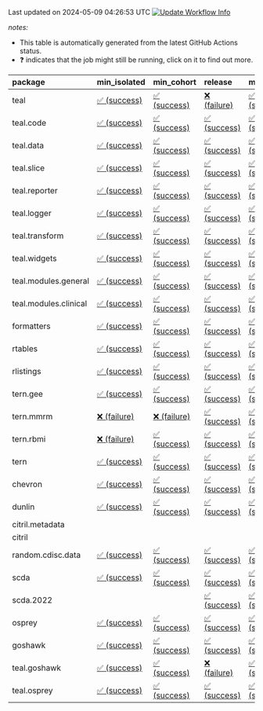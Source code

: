 Last updated on 2024-05-09 04:26:53 UTC [![Update Workflow
Info](https://github.com/averissimo/verdepcheck-status/actions/workflows/update.yaml/badge.svg)](https://github.com/averissimo/verdepcheck-status/actions/workflows/update.yaml)

*notes:*

-   This table is automatically generated from the latest GitHub Actions
    status.
-   ❓ indicates that the job might still be running, click on it to
    find out more.

<table>
<colgroup>
<col style="width: 4%" />
<col style="width: 23%" />
<col style="width: 23%" />
<col style="width: 23%" />
<col style="width: 23%" />
</colgroup>
<thead>
<tr class="header">
<th style="text-align: left;">package</th>
<th style="text-align: left;">min_isolated</th>
<th style="text-align: left;">min_cohort</th>
<th style="text-align: left;">release</th>
<th style="text-align: left;">max</th>
</tr>
</thead>
<tbody>
<tr class="odd">
<td style="text-align: left;">teal</td>
<td
style="text-align: left;"><a href="https://github.com/insightsengineering/teal/actions/runs/8998556529/job/24718912360">✅
(success)</a></td>
<td
style="text-align: left;"><a href="https://github.com/insightsengineering/teal/actions/runs/8998556529/job/24718911675">✅
(success)</a></td>
<td
style="text-align: left;"><a href="https://github.com/insightsengineering/teal/actions/runs/8998556529/job/24718912015">❌
(failure)</a></td>
<td
style="text-align: left;"><a href="https://github.com/insightsengineering/teal/actions/runs/8998556529/job/24718911457">✅
(success)</a></td>
</tr>
<tr class="even">
<td style="text-align: left;">teal.code</td>
<td
style="text-align: left;"><a href="https://github.com/insightsengineering/teal.code/actions/runs/8955470086/job/24596198544">✅
(success)</a></td>
<td
style="text-align: left;"><a href="https://github.com/insightsengineering/teal.code/actions/runs/8955470086/job/24596198463">✅
(success)</a></td>
<td
style="text-align: left;"><a href="https://github.com/insightsengineering/teal.code/actions/runs/8955470086/job/24596198637">✅
(success)</a></td>
<td
style="text-align: left;"><a href="https://github.com/insightsengineering/teal.code/actions/runs/8955470086/job/24596198390">✅
(success)</a></td>
</tr>
<tr class="odd">
<td style="text-align: left;">teal.data</td>
<td
style="text-align: left;"><a href="https://github.com/insightsengineering/teal.data/actions/runs/8955472255/job/24596202900">✅
(success)</a></td>
<td
style="text-align: left;"><a href="https://github.com/insightsengineering/teal.data/actions/runs/8955472255/job/24596203065">✅
(success)</a></td>
<td
style="text-align: left;"><a href="https://github.com/insightsengineering/teal.data/actions/runs/8955472255/job/24596202965">✅
(success)</a></td>
<td
style="text-align: left;"><a href="https://github.com/insightsengineering/teal.data/actions/runs/8955472255/job/24596203011">✅
(success)</a></td>
</tr>
<tr class="even">
<td style="text-align: left;">teal.slice</td>
<td
style="text-align: left;"><a href="https://github.com/insightsengineering/teal.slice/actions/runs/8955476502/job/24596211017">✅
(success)</a></td>
<td
style="text-align: left;"><a href="https://github.com/insightsengineering/teal.slice/actions/runs/8955476502/job/24596211051">✅
(success)</a></td>
<td
style="text-align: left;"><a href="https://github.com/insightsengineering/teal.slice/actions/runs/8955476502/job/24596211127">✅
(success)</a></td>
<td
style="text-align: left;"><a href="https://github.com/insightsengineering/teal.slice/actions/runs/8955476502/job/24596211082">✅
(success)</a></td>
</tr>
<tr class="odd">
<td style="text-align: left;">teal.reporter</td>
<td
style="text-align: left;"><a href="https://github.com/insightsengineering/teal.reporter/actions/runs/8955473324/job/24596204742">✅
(success)</a></td>
<td
style="text-align: left;"><a href="https://github.com/insightsengineering/teal.reporter/actions/runs/8955473324/job/24596204589">✅
(success)</a></td>
<td
style="text-align: left;"><a href="https://github.com/insightsengineering/teal.reporter/actions/runs/8955473324/job/24596204832">✅
(success)</a></td>
<td
style="text-align: left;"><a href="https://github.com/insightsengineering/teal.reporter/actions/runs/8955473324/job/24596204664">✅
(success)</a></td>
</tr>
<tr class="even">
<td style="text-align: left;">teal.logger</td>
<td
style="text-align: left;"><a href="https://github.com/insightsengineering/teal.logger/actions/runs/8955469952/job/24596198474">✅
(success)</a></td>
<td
style="text-align: left;"><a href="https://github.com/insightsengineering/teal.logger/actions/runs/8955469952/job/24596198370">✅
(success)</a></td>
<td
style="text-align: left;"><a href="https://github.com/insightsengineering/teal.logger/actions/runs/8955469952/job/24596198574">✅
(success)</a></td>
<td
style="text-align: left;"><a href="https://github.com/insightsengineering/teal.logger/actions/runs/8955469952/job/24596198276">✅
(success)</a></td>
</tr>
<tr class="odd">
<td style="text-align: left;">teal.transform</td>
<td
style="text-align: left;"><a href="https://github.com/insightsengineering/teal.transform/actions/runs/8955474882/job/24596208118">✅
(success)</a></td>
<td
style="text-align: left;"><a href="https://github.com/insightsengineering/teal.transform/actions/runs/8955474882/job/24596208421">✅
(success)</a></td>
<td
style="text-align: left;"><a href="https://github.com/insightsengineering/teal.transform/actions/runs/8955474882/job/24596208319">✅
(success)</a></td>
<td
style="text-align: left;"><a href="https://github.com/insightsengineering/teal.transform/actions/runs/8955474882/job/24596208207">✅
(success)</a></td>
</tr>
<tr class="even">
<td style="text-align: left;">teal.widgets</td>
<td
style="text-align: left;"><a href="https://github.com/insightsengineering/teal.widgets/actions/runs/8955484679/job/24596228171">✅
(success)</a></td>
<td
style="text-align: left;"><a href="https://github.com/insightsengineering/teal.widgets/actions/runs/8955484679/job/24596228145">✅
(success)</a></td>
<td
style="text-align: left;"><a href="https://github.com/insightsengineering/teal.widgets/actions/runs/8955484679/job/24596228198">✅
(success)</a></td>
<td
style="text-align: left;"><a href="https://github.com/insightsengineering/teal.widgets/actions/runs/8955484679/job/24596228113">✅
(success)</a></td>
</tr>
<tr class="odd">
<td style="text-align: left;">teal.modules.general</td>
<td
style="text-align: left;"><a href="https://github.com/insightsengineering/teal.modules.general/actions/runs/8955470171/job/24596198652">✅
(success)</a></td>
<td
style="text-align: left;"><a href="https://github.com/insightsengineering/teal.modules.general/actions/runs/8955470171/job/24596198811">✅
(success)</a></td>
<td
style="text-align: left;"><a href="https://github.com/insightsengineering/teal.modules.general/actions/runs/8955470171/job/24596198901">✅
(success)</a></td>
<td
style="text-align: left;"><a href="https://github.com/insightsengineering/teal.modules.general/actions/runs/8955470171/job/24596198739">✅
(success)</a></td>
</tr>
<tr class="even">
<td style="text-align: left;">teal.modules.clinical</td>
<td
style="text-align: left;"><a href="https://github.com/insightsengineering/teal.modules.clinical/actions/runs/8955479285/job/24596217617">✅
(success)</a></td>
<td
style="text-align: left;"><a href="https://github.com/insightsengineering/teal.modules.clinical/actions/runs/8955479285/job/24596217524">✅
(success)</a></td>
<td
style="text-align: left;"><a href="https://github.com/insightsengineering/teal.modules.clinical/actions/runs/8955479285/job/24596217725">✅
(success)</a></td>
<td
style="text-align: left;"><a href="https://github.com/insightsengineering/teal.modules.clinical/actions/runs/8955479285/job/24596217434">✅
(success)</a></td>
</tr>
<tr class="odd">
<td style="text-align: left;">formatters</td>
<td
style="text-align: left;"><a href="https://github.com/insightsengineering/formatters/actions/runs/8955477481/job/24596213443">✅
(success)</a></td>
<td
style="text-align: left;"><a href="https://github.com/insightsengineering/formatters/actions/runs/8955477481/job/24596213660">✅
(success)</a></td>
<td
style="text-align: left;"><a href="https://github.com/insightsengineering/formatters/actions/runs/8955477481/job/24596213591">✅
(success)</a></td>
<td
style="text-align: left;"><a href="https://github.com/insightsengineering/formatters/actions/runs/8955477481/job/24596213523">✅
(success)</a></td>
</tr>
<tr class="even">
<td style="text-align: left;">rtables</td>
<td
style="text-align: left;"><a href="https://github.com/insightsengineering/rtables/actions/runs/8955468110/job/24596194529">✅
(success)</a></td>
<td
style="text-align: left;"><a href="https://github.com/insightsengineering/rtables/actions/runs/8955468110/job/24596194454">✅
(success)</a></td>
<td
style="text-align: left;"><a href="https://github.com/insightsengineering/rtables/actions/runs/8955468110/job/24596194303">✅
(success)</a></td>
<td
style="text-align: left;"><a href="https://github.com/insightsengineering/rtables/actions/runs/8955468110/job/24596194385">✅
(success)</a></td>
</tr>
<tr class="odd">
<td style="text-align: left;">rlistings</td>
<td
style="text-align: left;"><a href="https://github.com/insightsengineering/rlistings/actions/runs/8955472618/job/24596203618">✅
(success)</a></td>
<td
style="text-align: left;"><a href="https://github.com/insightsengineering/rlistings/actions/runs/8955472618/job/24596203698">✅
(success)</a></td>
<td
style="text-align: left;"><a href="https://github.com/insightsengineering/rlistings/actions/runs/8955472618/job/24596203779">✅
(success)</a></td>
<td
style="text-align: left;"><a href="https://github.com/insightsengineering/rlistings/actions/runs/8955472618/job/24596203526">✅
(success)</a></td>
</tr>
<tr class="even">
<td style="text-align: left;">tern.gee</td>
<td
style="text-align: left;"><a href="https://github.com/insightsengineering/tern.gee/actions/runs/8955478680/job/24596216043">✅
(success)</a></td>
<td
style="text-align: left;"><a href="https://github.com/insightsengineering/tern.gee/actions/runs/8955478680/job/24596216076">✅
(success)</a></td>
<td
style="text-align: left;"><a href="https://github.com/insightsengineering/tern.gee/actions/runs/8955478680/job/24596216152">✅
(success)</a></td>
<td
style="text-align: left;"><a href="https://github.com/insightsengineering/tern.gee/actions/runs/8955478680/job/24596216104">✅
(success)</a></td>
</tr>
<tr class="odd">
<td style="text-align: left;">tern.mmrm</td>
<td
style="text-align: left;"><a href="https://github.com/insightsengineering/tern.mmrm/actions/runs/8967004855/job/24623645849">❌
(failure)</a></td>
<td
style="text-align: left;"><a href="https://github.com/insightsengineering/tern.mmrm/actions/runs/8967004855/job/24623645270">❌
(failure)</a></td>
<td
style="text-align: left;"><a href="https://github.com/insightsengineering/tern.mmrm/actions/runs/8967004855/job/24623646109">✅
(success)</a></td>
<td
style="text-align: left;"><a href="https://github.com/insightsengineering/tern.mmrm/actions/runs/8967004855/job/24623645562">✅
(success)</a></td>
</tr>
<tr class="even">
<td style="text-align: left;">tern.rbmi</td>
<td
style="text-align: left;"><a href="https://github.com/insightsengineering/tern.rbmi/actions/runs/8955477425/job/24596213543">❌
(failure)</a></td>
<td
style="text-align: left;"><a href="https://github.com/insightsengineering/tern.rbmi/actions/runs/8955477425/job/24596213388">✅
(success)</a></td>
<td
style="text-align: left;"><a href="https://github.com/insightsengineering/tern.rbmi/actions/runs/8955477425/job/24596213622">✅
(success)</a></td>
<td
style="text-align: left;"><a href="https://github.com/insightsengineering/tern.rbmi/actions/runs/8955477425/job/24596213475">✅
(success)</a></td>
</tr>
<tr class="odd">
<td style="text-align: left;">tern</td>
<td
style="text-align: left;"><a href="https://github.com/insightsengineering/tern/actions/runs/8955473348/job/24596204621">✅
(success)</a></td>
<td
style="text-align: left;"><a href="https://github.com/insightsengineering/tern/actions/runs/8955473348/job/24596204693">✅
(success)</a></td>
<td
style="text-align: left;"><a href="https://github.com/insightsengineering/tern/actions/runs/8955473348/job/24596204843">✅
(success)</a></td>
<td
style="text-align: left;"><a href="https://github.com/insightsengineering/tern/actions/runs/8955473348/job/24596204771">✅
(success)</a></td>
</tr>
<tr class="even">
<td style="text-align: left;">chevron</td>
<td
style="text-align: left;"><a href="https://github.com/insightsengineering/chevron/actions/runs/8955484735/job/24596228277">✅
(success)</a></td>
<td
style="text-align: left;"><a href="https://github.com/insightsengineering/chevron/actions/runs/8955484735/job/24596228386">✅
(success)</a></td>
<td
style="text-align: left;"><a href="https://github.com/insightsengineering/chevron/actions/runs/8955484735/job/24596228311">✅
(success)</a></td>
<td
style="text-align: left;"><a href="https://github.com/insightsengineering/chevron/actions/runs/8955484735/job/24596228345">✅
(success)</a></td>
</tr>
<tr class="odd">
<td style="text-align: left;">dunlin</td>
<td
style="text-align: left;"><a href="https://github.com/insightsengineering/dunlin/actions/runs/8955472380/job/24596203105">✅
(success)</a></td>
<td
style="text-align: left;"><a href="https://github.com/insightsengineering/dunlin/actions/runs/8955472380/job/24596203036">✅
(success)</a></td>
<td
style="text-align: left;"><a href="https://github.com/insightsengineering/dunlin/actions/runs/8955472380/job/24596203305">✅
(success)</a></td>
<td
style="text-align: left;"><a href="https://github.com/insightsengineering/dunlin/actions/runs/8955472380/job/24596203199">✅
(success)</a></td>
</tr>
<tr class="even">
<td style="text-align: left;">citril.metadata</td>
<td style="text-align: left;"></td>
<td style="text-align: left;"></td>
<td style="text-align: left;"></td>
<td style="text-align: left;"></td>
</tr>
<tr class="odd">
<td style="text-align: left;">citril</td>
<td style="text-align: left;"></td>
<td style="text-align: left;"></td>
<td style="text-align: left;"></td>
<td style="text-align: left;"></td>
</tr>
<tr class="even">
<td style="text-align: left;">random.cdisc.data</td>
<td
style="text-align: left;"><a href="https://github.com/insightsengineering/random.cdisc.data/actions/runs/6918179803/job/18820148722">✅
(success)</a></td>
<td
style="text-align: left;"><a href="https://github.com/insightsengineering/random.cdisc.data/actions/runs/6918179803/job/18820148682">✅
(success)</a></td>
<td
style="text-align: left;"><a href="https://github.com/insightsengineering/random.cdisc.data/actions/runs/6918179803/job/18820148802">✅
(success)</a></td>
<td
style="text-align: left;"><a href="https://github.com/insightsengineering/random.cdisc.data/actions/runs/6918179803/job/18820148771">✅
(success)</a></td>
</tr>
<tr class="odd">
<td style="text-align: left;">scda</td>
<td
style="text-align: left;"><a href="https://github.com/insightsengineering/scda/actions/runs/8955472540/job/24596203465">✅
(success)</a></td>
<td
style="text-align: left;"><a href="https://github.com/insightsengineering/scda/actions/runs/8955472540/job/24596203627">✅
(success)</a></td>
<td
style="text-align: left;"><a href="https://github.com/insightsengineering/scda/actions/runs/8955472540/job/24596203369">✅
(success)</a></td>
<td
style="text-align: left;"><a href="https://github.com/insightsengineering/scda/actions/runs/8955472540/job/24596203553">✅
(success)</a></td>
</tr>
<tr class="even">
<td style="text-align: left;">scda.2022</td>
<td style="text-align: left;"></td>
<td style="text-align: left;"></td>
<td
style="text-align: left;"><a href="https://github.com/insightsengineering/scda.2022/actions/runs/8955477997/job/24596214416">✅
(success)</a></td>
<td
style="text-align: left;"><a href="https://github.com/insightsengineering/scda.2022/actions/runs/8955477997/job/24596214341">✅
(success)</a></td>
</tr>
<tr class="odd">
<td style="text-align: left;">osprey</td>
<td
style="text-align: left;"><a href="https://github.com/insightsengineering/osprey/actions/runs/8955482365/job/24596223434">✅
(success)</a></td>
<td
style="text-align: left;"><a href="https://github.com/insightsengineering/osprey/actions/runs/8955482365/job/24596223391">✅
(success)</a></td>
<td
style="text-align: left;"><a href="https://github.com/insightsengineering/osprey/actions/runs/8955482365/job/24596223505">✅
(success)</a></td>
<td
style="text-align: left;"><a href="https://github.com/insightsengineering/osprey/actions/runs/8955482365/job/24596223343">✅
(success)</a></td>
</tr>
<tr class="even">
<td style="text-align: left;">goshawk</td>
<td
style="text-align: left;"><a href="https://github.com/insightsengineering/goshawk/actions/runs/8955477400/job/24596213385">✅
(success)</a></td>
<td
style="text-align: left;"><a href="https://github.com/insightsengineering/goshawk/actions/runs/8955477400/job/24596213611">✅
(success)</a></td>
<td
style="text-align: left;"><a href="https://github.com/insightsengineering/goshawk/actions/runs/8955477400/job/24596213549">✅
(success)</a></td>
<td
style="text-align: left;"><a href="https://github.com/insightsengineering/goshawk/actions/runs/8955477400/job/24596213474">✅
(success)</a></td>
</tr>
<tr class="odd">
<td style="text-align: left;">teal.goshawk</td>
<td
style="text-align: left;"><a href="https://github.com/insightsengineering/teal.goshawk/actions/runs/8955476772/job/24596211985">✅
(success)</a></td>
<td
style="text-align: left;"><a href="https://github.com/insightsengineering/teal.goshawk/actions/runs/8955476772/job/24596211925">✅
(success)</a></td>
<td
style="text-align: left;"><a href="https://github.com/insightsengineering/teal.goshawk/actions/runs/8955476772/job/24596212033">❌
(failure)</a></td>
<td
style="text-align: left;"><a href="https://github.com/insightsengineering/teal.goshawk/actions/runs/8955476772/job/24596211959">✅
(success)</a></td>
</tr>
<tr class="even">
<td style="text-align: left;">teal.osprey</td>
<td
style="text-align: left;"><a href="https://github.com/insightsengineering/teal.osprey/actions/runs/8955481533/job/24596222229">✅
(success)</a></td>
<td
style="text-align: left;"><a href="https://github.com/insightsengineering/teal.osprey/actions/runs/8955481533/job/24596222106">✅
(success)</a></td>
<td
style="text-align: left;"><a href="https://github.com/insightsengineering/teal.osprey/actions/runs/8955481533/job/24596222298">✅
(success)</a></td>
<td
style="text-align: left;"><a href="https://github.com/insightsengineering/teal.osprey/actions/runs/8955481533/job/24596222167">✅
(success)</a></td>
</tr>
</tbody>
</table>
